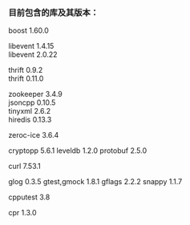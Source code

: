 ### 目前包含的库及其版本：   

boost           1.60.0   
   
libevent        1.4.15   
libevent        2.0.22   
   
thrift          0.9.2   
thrift          0.11.0   
   
zookeeper       3.4.9   
jsoncpp         0.10.5   
tinyxml         2.6.2   
hiredis         0.13.3   

zeroc-ice       3.6.4

cryptopp        5.6.1
leveldb         1.2.0
protobuf        2.5.0

curl            7.53.1

glog            0.3.5
gtest,gmock     1.8.1
gflags          2.2.2
snappy          1.1.7

cpputest        3.8

cpr             1.3.0
